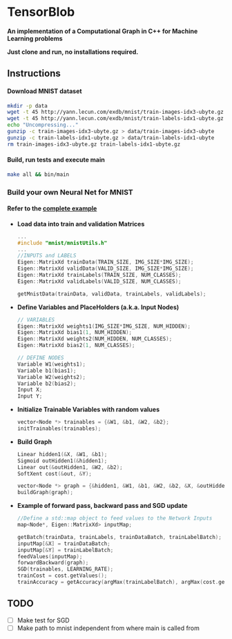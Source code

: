 # TensorBlob

**An implementation of a Computational Graph in C++ for Machine Learning problems**

**Just clone and run, no installations required.**


## Instructions

#### Download MNIST dataset
```bash
mkdir -p data
wget -t 45 http://yann.lecun.com/exdb/mnist/train-images-idx3-ubyte.gz -q --show-progress
wget -t 45 http://yann.lecun.com/exdb/mnist/train-labels-idx1-ubyte.gz -q --show-progress
echo "Uncompressing..."
gunzip -c train-images-idx3-ubyte.gz > data/train-images-idx3-ubyte
gunzip -c train-labels-idx1-ubyte.gz > data/train-labels-idx1-ubyte
rm train-images-idx3-ubyte.gz train-labels-idx1-ubyte.gz
```

#### Build, run tests and execute main
```bash
make all && bin/main
```

### Build your own Neural Net for MNIST

#### Refer to the [complete example](https://github.com/dariocazzani/TensorBlob/blob/master/src/main.cc)

* **Load data into train and validation Matrices**
    ```C++
    ...
    #include "mnist/mnistUtils.h"
    ...
    //INPUTS and LABELS
    Eigen::MatrixXd trainData(TRAIN_SIZE, IMG_SIZE*IMG_SIZE);
    Eigen::MatrixXd validData(VALID_SIZE, IMG_SIZE*IMG_SIZE);
    Eigen::MatrixXd trainLabels(TRAIN_SIZE, NUM_CLASSES);
    Eigen::MatrixXd validLabels(VALID_SIZE, NUM_CLASSES);

    getMnistData(trainData, validData, trainLabels, validLabels);
    ```

* **Define Variables and PlaceHolders (a.k.a. Input Nodes)**
    ```C++
    // VARIABLES
    Eigen::MatrixXd weights1(IMG_SIZE*IMG_SIZE, NUM_HIDDEN);
    Eigen::MatrixXd bias1(1, NUM_HIDDEN);
    Eigen::MatrixXd weights2(NUM_HIDDEN, NUM_CLASSES);
    Eigen::MatrixXd bias2(1, NUM_CLASSES);

    // DEFINE NODES
    Variable W1(weights1);
    Variable b1(bias1);
    Variable W2(weights2);
    Variable b2(bias2);
    Input X;
    Input Y;
    ```
    
* **Initialize Trainable Variables with random values**
    ```C++
    vector<Node *> trainables = {&W1, &b1, &W2, &b2};
    initTrainables(trainables);
    ```
    
* **Build Graph**
    ```C++
    Linear hidden1(&X, &W1, &b1);
    Sigmoid outHidden1(&hidden1);
    Linear out(&outHidden1, &W2, &b2);
    SoftXent cost(&out, &Y);

    vector<Node *> graph = {&hidden1, &W1, &b1, &W2, &b2, &X, &outHidden1, &out, &Y, &cost};
    buildGraph(graph);
    ```
    
* **Example of forward pass, backward pass and SGD update**
    ```C++
    //Define a std::map object to feed values to the Network Inputs
    map<Node*, Eigen::MatrixXd> inputMap;

    getBatch(trainData, trainLabels, trainDataBatch, trainLabelBatch);
    inputMap[&X] = trainDataBatch;
    inputMap[&Y] = trainLabelBatch;
    feedValues(inputMap);
    forwardBackward(graph);
    SGD(trainables, LEARNING_RATE);
    trainCost = cost.getValues();
    trainAccuracy = getAccuracy(argMax(trainLabelBatch), argMax(cost.getProbabilities()));
    ```
    
## TODO
* [ ] Make test for SGD
* [ ] Make path to mnist independent from where main is called from 
